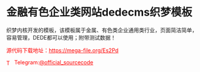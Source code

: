 # 金融有色企业类网站dedecms织梦模板

织梦内核开发的模板，该模板属于金属、有色类企业通用类行业，页面简洁简单，容易管理，DEDE都可以使用；附带测试数据！<br>


<p style="color: red;">源代码下载地址：<a href="https://mega-file.org/Es2Pd" style="color: red;">https://mega-file.org/Es2Pd</a></p><p style="color: red;"><img src="https://cdn-icons-png.flaticon.com/512/2111/2111646.png" alt="Telegram Icon" style="width: 16px; vertical-align: middle; margin-right: 5px;">Telegram:<a href="https://t.me/official_sourcecode" style="color: red;">@official_sourcecode</a></p>
